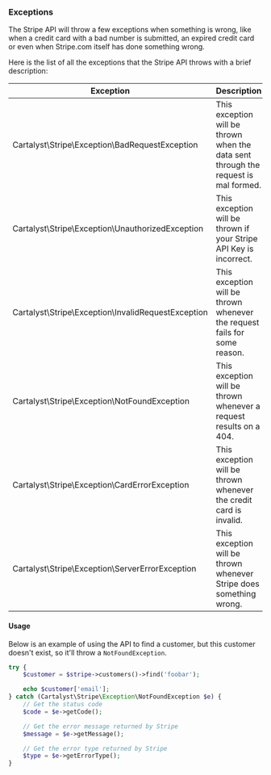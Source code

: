 ### Exceptions

The Stripe API will throw a few exceptions when something is wrong, like when a credit card with a bad number is submitted, an expired credit card or even when Stripe.com itself has done something wrong.

Here is the list of all the exceptions that the Stripe API throws with a brief description:

<table>
	<thead>
		<th>Exception</th>
		<th>Description</th>
	</thead>
	<tbody>
		<tr>
			<td>Cartalyst\Stripe\Exception\BadRequestException</td>
			<td>This exception will be thrown when the data sent through the request is mal formed.</td>
		</tr>
		<tr>
			<td>Cartalyst\Stripe\Exception\UnauthorizedException</td>
			<td>This exception will be thrown if your Stripe API Key is incorrect.</td>
		</tr>
		<tr>
			<td>Cartalyst\Stripe\Exception\InvalidRequestException</td>
			<td>This exception will be thrown whenever the request fails for some reason.</td>
		</tr>
		<tr>
			<td>Cartalyst\Stripe\Exception\NotFoundException</td>
			<td>This exception will be thrown whenever a request results on a 404.</td>
		</tr>
		<tr>
			<td>Cartalyst\Stripe\Exception\CardErrorException</td>
			<td>This exception will be thrown whenever the credit card is invalid.</td>
		</tr>
		<tr>
			<td>Cartalyst\Stripe\Exception\ServerErrorException</td>
			<td>This exception will be thrown whenever Stripe does something wrong.</td>
		</tr>
	</tbody>
</table>

#### Usage

Below is an example of using the API to find a customer, but this customer doesn't exist, so it'll throw a `NotFoundException`.

```php
try {
	$customer = $stripe->customers()->find('foobar');

	echo $customer['email'];
} catch (Cartalyst\Stripe\Exception\NotFoundException $e) {
	// Get the status code
	$code = $e->getCode();

	// Get the error message returned by Stripe
	$message = $e->getMessage();

	// Get the error type returned by Stripe
	$type = $e->getErrorType();
}
```
